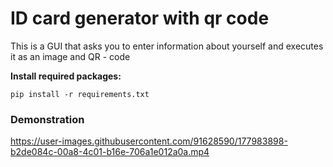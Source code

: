 # ID card generator with qr code
 This is a GUI that asks you to enter information about yourself and executes it as an image and QR - code 


<strong>Install required packages:</strong>

    pip install -r requirements.txt


<h3><strong>Demonstration</strong></h3>

https://user-images.githubusercontent.com/91628590/177983898-b2de084c-00a8-4c01-b16e-706a1e012a0a.mp4

